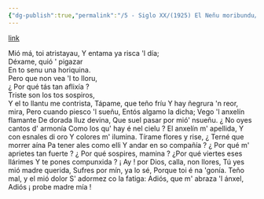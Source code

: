 ```yaml
---
{"dg-publish":true,"permalink":"/5 - Siglo XX/(1925) El Neñu moribundu/","tags":["#Siglo_20","a1925","central","Francisco_González_Prieto","escrito","Gijón","poema"]}
---
```


[link](https://asturies.com/cavedaynava/moribundu.txt)

Mió má, toi atristayau, 
Y entama ya risca 'l día;  
Déxame, quió ' pigazar  
En to senu una horiquina.  
Pero que non vea 'l to Iloru,  
¿ Por qué tás tan aflixía ?  
Triste son los tos sospiros,  
Y el to llantu me contrista,
Tápame, que teño fríu 
Y hay ñegrura 'n reor, mira, 
Pero cuando piesco 'l sueñu, 
Entós algamo la dicha; 
Vego 'l anxelín flamante 
De dorada lluz devina, 
Que suel pasar por mió' nsueñu. 
¿ No oyes cantos d' armonía 
Como los qu' hay é nel cielu ? 
El anxelín m' apellida, 
Y con esnales di oro 
Y colores m' ilumina. 
Tírame flores y rise, 
¿ Terné que morrer aína 
Pa tener ales como elli 
Y andar en so compañía ? 
¿ Por qué m' aprietes tan fuerte ? 
¿ Por qué sospires, mamina ? 
¿Por qué viertes eses llárimes 
Y te pones compunxida ? 
¡ Ay ! por Dios, calla, non llores, 
Tú yes mió madre querida, 
Sufres por mín, ya lo sé, 
Porque toi é na 'gonía. 
Teño mal, y el mió dolor 
S' adormez co la fatiga: 
Adiós, que m' abraza 'l ánxel, 
Adiós ¡ probe madre mía !